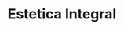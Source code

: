 ---
title: "Estetica Integral"
url: /ciudad-autonoma-de-buenos-aires/estetica-integral/
shop: Kosmetik
---